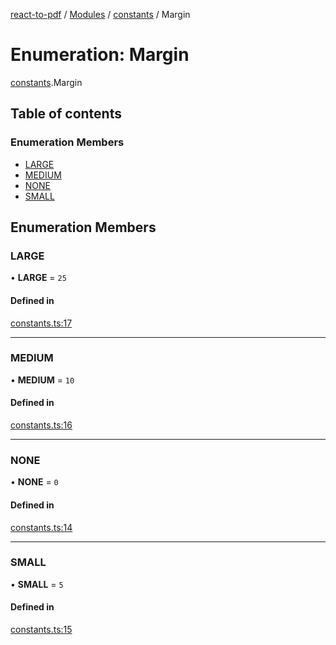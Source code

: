 [react-to-pdf](../README.md) / [Modules](../modules.md) / [constants](../modules/constants.md) / Margin

# Enumeration: Margin

[constants](../modules/constants.md).Margin

## Table of contents

### Enumeration Members

- [LARGE](constants.Margin.md#large)
- [MEDIUM](constants.Margin.md#medium)
- [NONE](constants.Margin.md#none)
- [SMALL](constants.Margin.md#small)

## Enumeration Members

### LARGE

• **LARGE** = ``25``

#### Defined in

[constants.ts:17](https://github.com/ivmarcos/react-to-pdf/blob/36bd08b/src/constants.ts#L17)

___

### MEDIUM

• **MEDIUM** = ``10``

#### Defined in

[constants.ts:16](https://github.com/ivmarcos/react-to-pdf/blob/36bd08b/src/constants.ts#L16)

___

### NONE

• **NONE** = ``0``

#### Defined in

[constants.ts:14](https://github.com/ivmarcos/react-to-pdf/blob/36bd08b/src/constants.ts#L14)

___

### SMALL

• **SMALL** = ``5``

#### Defined in

[constants.ts:15](https://github.com/ivmarcos/react-to-pdf/blob/36bd08b/src/constants.ts#L15)
